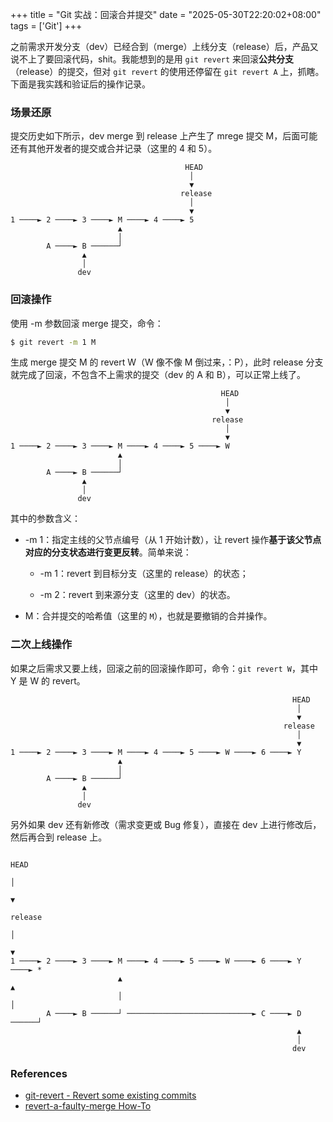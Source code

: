+++
title = "Git 实战：回滚合并提交"
date = "2025-05-30T22:20:02+08:00"
tags = ['Git']
+++

之前需求开发分支（dev）已经合到（merge）上线分支（release）后，产品又说不上了要回滚代码，shit。我能想到的是用 `git revert` 来回滚**公共分支**（release）的提交，但对 `git revert` 的使用还停留在 `git revert A` 上，抓瞎。下面是我实践和验证后的操作记录。

### 场景还原

提交历史如下所示，dev merge 到 release 上产生了 mrege 提交 M，后面可能还有其他开发者的提交或合并记录（这里的 4 和 5）。

```text
                                       HEAD
                                        │
                                        ▼
                                      release
                                        │
                                        ▼
1 ────► 2 ────► 3 ────► M ────► 4 ────► 5
                        ▲ 
                        │
        A ────► B ──────┘
                ▲
                │
               dev
```

### 回滚操作

使用 -m 参数回滚 merge 提交，命令：

```bash
$ git revert -m 1 M
```

生成 merge 提交 M 的 revert W（W 像不像 M 倒过来，：P），此时 release 分支就完成了回滚，不包含不上需求的提交（dev 的 A 和 B），可以正常上线了。

```text
                                               HEAD
                                                │
                                                ▼
                                             release
                                                │
                                                ▼
1 ────► 2 ────► 3 ────► M ────► 4 ────► 5 ────► W
                        ▲ 
                        │
        A ────► B ──────┘
                ▲
                │
               dev
```

其中的参数含义：

- -m 1：指定主线的父节点编号（从 1 开始计数），让 revert 操作**基于该父节点对应的分支状态进行变更反转**。简单来说：
  - -m 1：revert 到目标分支（这里的 release）的状态；

  - -m 2：revert 到来源分支（这里的 dev）的状态。

- M：合并提交的哈希值（这里的 `M`），也就是要撤销的合并操作。

### 二次上线操作

如果之后需求又要上线，回滚之前的回滚操作即可，命令：`git revert W`，其中 Y 是 W 的 revert。

```text
                                                               HEAD
                                                                │
                                                                ▼
                                                             release
                                                                │
                                                                ▼
1 ────► 2 ────► 3 ────► M ────► 4 ────► 5 ────► W ────► 6 ────► Y
                        ▲ 
                        │
        A ────► B ──────┘
                ▲
                │
               dev
```

另外如果 dev 还有新修改（需求变更或 Bug 修复），直接在 dev 上进行修改后，然后再合到 release 上。

```text
                                                                       HEAD
                                                                        │
                                                                        ▼
                                                                     release
                                                                        │
                                                                        ▼
1 ────► 2 ────► 3 ────► M ────► 4 ────► 5 ────► W ────► 6 ────► Y ────► *
                        ▲                                               ▲ 
                        │                                               │
        A ────► B ──────┘ ────────────────────────────► C ────► D ──────┘ 
                                                                ▲
                                                                │
                                                               dev
```

### References

- [git-revert - Revert some existing commits](https://git-scm.com/docs/git-revert)
- [revert-a-faulty-merge How-To](https://github.com/git/git/blob/7014b55638da979331baf8dc31c4e1d697cf2d67/Documentation/howto/revert-a-faulty-merge.adoc)
